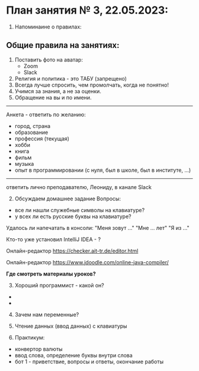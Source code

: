 # План занятия № 3, 22.05.2023:

1. Напоминаине о правилах:
## Общие правила на занятиях:
1. Поставить фото на аватар:
    - Zoom
    - Slack
2. Религия и политика - это ТАБУ (запрещено)
3. Всегда лучше спросить, чем промолчать, когда не понятно!
4. Учимся за знания, а не за оценки.
5. Обращение на вы  и по имени.
____________________________________
Анкета - ответить по желанию:
- город, страна
- образование
- профессия (текущая)
- хобби
- книга
- фильм
- музыка
- опыт в программировании (с нуля, был в школе, был в институте, ...)
____________________________________
ответить лично преподавателю, Леониду, в канале Slack

2. Обсуждаем домашнее задание
Вопросы:
- все ли нашли служебные символы на клавиатуре?
- у всех ли есть русские буквы на клавиатуре?

Удалось ли напечатать в консоли:
"Меня зовут ..."
"Мне ... лет"
"Я из ..."

Кто-то уже установил IntelliJ IDEA - ?

Онлайн-редактор https://checker.ait-tr.de/editor.html

Онлайн-редактор https://www.jdoodle.com/online-java-compiler/ 


**Где смотреть материалы уроков?**


3. Хороший программист - какой он?
- 
- 

4. Зачем нам переменные?

5. Чтение данных (ввод данных) с клавиатуры 

6. Практикум:
- конвертор валюты
- ввод слова, определение буквы внутри слова
- бот 1 - приветствие, вопросы и ответы, окончание работы
